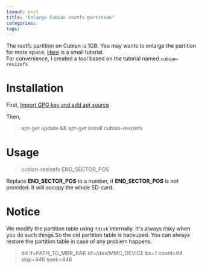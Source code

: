 ```yaml
---
layout: post
title: "Enlarge Cubian rootfs partition"
categories: 
tags:
---
```

The rootfs partition on Cubian is 1GB. You may wants to enlarge the partition 
for more space. [Here](http://askubuntu.com/questions/24027/how-to-resize-a-ext4-root-partition-at-runtime) 
is a small tutorial.  
For convenience, I created a tool based on the tutorial named `cubian-resizefs`

# Installation

First, [Import GPG key and add apt source](http://cubian.org/2013/08/09/cubian-update-is-available)

Then,  
> apt-get update && apt-get install cubian-resizefs

# Usage

> cubian-resizefs END_SECTOR_POS

Replace **END_SECTOR_POS** to a number, if **END_SECTOR_POS** is not provided. 
It will occupy the whole SD-card.

# Notice

We modify the partition table using `fdisk` internally. It's always risky when you
do such things.So the old partition table is backuped. You can always restore the
partition table in case of any problem happens.

> dd if=PATH_TO_MBR_BAK of=/dev/MMC_DEVICE bs=1 count=64 skip=446 seek=446

